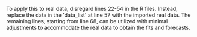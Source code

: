 To apply this to real data, disregard lines 22-54 in the R files. Instead, replace the data in the 'data_list' at line 57 with the imported real data. The remaining lines, starting from line 68, can be utilized with minimal adjustments to accommodate the real data to obtain the fits and forecasts.

